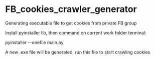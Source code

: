 # FB_cookies_crawler_generator
Generating executable file to get cookies from private FB group

Install pyinstaller lib, then command on current work folder terminal:

pyinstaller --onefile main.py

A new .exe file will be generated, run this file to start crawling cookies
